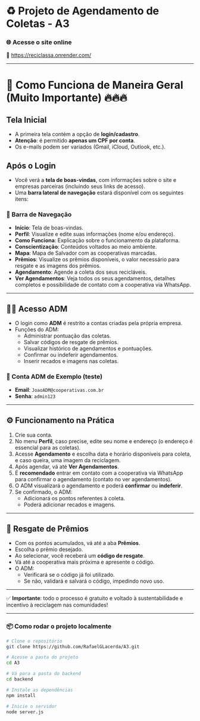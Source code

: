 # ♻️ Projeto de Agendamento de Coletas - A3

### 🌐 Acesse o site online
🔗 https://reciclassa.onrender.com/

---

# 🧾 Como Funciona de Maneira Geral (Muito Importante) 🔥🔥🔥

## Tela Inicial
- A primeira tela contém a opção de **login/cadastro**.
- **Atenção**: é permitido **apenas um CPF por conta**.
- Os e-mails podem ser variados (Gmail, iCloud, Outlook, etc.).

## Após o Login
- Você verá a **tela de boas-vindas**, com informações sobre o site e empresas parceiras (incluindo seus links de acesso).
- Uma **barra lateral de navegação** estará disponível com os seguintes itens:

### 🧭 Barra de Navegação
- **Início**: Tela de boas-vindas.
- **Perfil**: Visualize e edite suas informações (nome e/ou endereço).
- **Como Funciona**: Explicação sobre o funcionamento da plataforma.
- **Conscientização**: Conteúdos voltados ao meio ambiente.
- **Mapa**: Mapa de Salvador com as cooperativas marcadas.
- **Prêmios**: Visualize os prêmios disponíveis, o valor necessário para resgate e as imagens dos prêmios.
- **Agendamento**: Agende a coleta dos seus recicláveis.
- **Ver Agendamentos**: Veja todos os seus agendamentos, detalhes completos e possibilidade de contato com a cooperativa via WhatsApp.

---

## 👨‍💼 Acesso ADM
- O login como **ADM** é restrito a contas criadas pela própria empresa.
- Funções do ADM:
  - Administrar pontuação das coletas.
  - Salvar códigos de resgate de prêmios.
  - Visualizar histórico de agendamentos e pontuações.
  - Confirmar ou indeferir agendamentos.
  - Inserir recados e imagens nas coletas.

### 🧪 Conta ADM de Exemplo (teste)
- **Email**: `JoaoADM@cooperativas.com.br`  
- **Senha**: `admin123`

---

## ⚙️ Funcionamento na Prática

1. Crie sua conta.
2. No menu **Perfil**, caso precise, edite seu nome e endereço (o endereço é essencial para as coletas).
3. Acesse **Agendamento** e escolha data e horário disponíveis para coleta, e caso queira, uma imagem da reciclagem.
4. Após agendar, vá até **Ver Agendamentos**.
5. É **recomendado** entrar em contato com a cooperativa via WhatsApp para confirmar o agendamento (contato no ver agendamentos).
6. O ADM visualizará o agendamento e poderá **confirmar** ou **indeferir**.
7. Se confirmado, o ADM:
   - Adicionará os pontos referentes à coleta.
   - Poderá adicionar recados e imagens.

---

## 🎁 Resgate de Prêmios

- Com os pontos acumulados, vá até a aba **Prêmios**.
- Escolha o prêmio desejado.
- Ao selecionar, você receberá um **código de resgate**.
- Vá até a cooperativa mais próxima e apresente o código.
- O ADM:
  - Verificará se o código já foi utilizado.
  - Se não, validará e salvará o código, impedindo novo uso.

---

✅ **Importante**: todo o processo é gratuito e voltado à sustentabilidade e incentivo à reciclagem nas comunidades!



---

### 📦 Como rodar o projeto localmente

```bash
# Clone o repositório
git clone https://github.com/RafaelGLacerda/A3.git

# Acesse a pasta do projeto
cd A3

# Vá para a pasta do backend
cd backend

# Instale as dependências
npm install

# Inicie o servidor
node server.js
```

